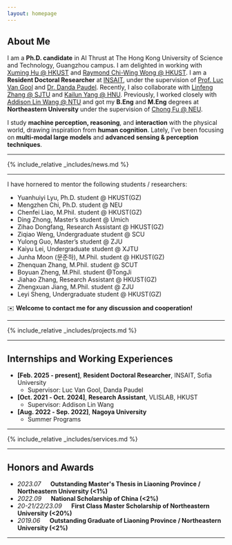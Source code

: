 ```yaml
---
layout: homepage
---
```


## About Me
I am a **Ph.D. candidate** in AI Thrust at The Hong Kong University of Science and Technology, Guangzhou campus. I am delighted in working with [Xuming Hu @ HKUST](https://xuminghu.github.io/) and [Raymond Chi-Wing Wong @ HKUST](https://www.cse.ust.hk/~raywong/). I am a **Resident Doctoral Researcher** at [INSAIT](https://insait.ai/), under the supervision of [Prof. Luc Van Gool](https://insait.ai/prof-luc-van-gool/) and [Dr. Danda Paudel](https://insait.ai/dr-danda-paudel/). Recently, I also collaborate with [Linfeng Zhang @ SJTU](http://www.zhanglinfeng.tech/) and [Kailun Yang @ HNU](https://www.yangkailun.com/). Previously, I worked closely with [Addison Lin Wang @ NTU](https://scholar.google.com.hk/citations?user=SReb2csAAAAJ&hl=zh-CN) and got my **B.Eng** and **M.Eng** degrees at **Northeastern University** under the supervision of [Chong Fu @ NEU](https://scholar.google.com.hk/citations?user=xq76xEMAAAAJ&hl=zh-CN).

I study **machine perception, reasoning**, and **interaction** with the physical world, drawing inspiration from **human cognition**. Lately, I’ve been focusing on **multi-modal large models** and **advanced sensing & perception techniques**.

---

{% include_relative _includes/news.md %}

---

I have hornered to mentor the following students / researchers:

- Yuanhuiyi Lyu, Ph.D. student @ HKUST(GZ)
- Mengzhen Chi, Ph.D. student @ NEU
- Chenfei Liao, M.Phil. student @ HKUST(GZ)
- Ding Zhong, Master’s student @ Umich
- Zihao Dongfang, Research Assistant @ HKUST(GZ)
- Ziqiao Weng, Undergraduate student @ SCU
- Yulong Guo, Master’s student @ ZJU
- Kaiyu Lei, Undergraduate student @ XJTU
- Junha Moon (문준하), M.Phil. student @ HKUST(GZ)
- Zhenquan Zhang, M.Phil. student @ SCUT
- Boyuan Zheng, M.Phil. student @TongJi
- Jiahao Zhang, Research Assistant @ HKUST(GZ)
- Zhengxuan Jiang, M.Phil. student @ ZJU
- Leyi Sheng, Undergraduate student @ HKUST(GZ)

✉️ **Welcome to contact me for any discussion and cooperation!**

---

{% include_relative _includes/projects.md %}

---

## Internships and Working Experiences

- **[Feb. 2025 ‑ present]**, **Resident Doctoral Researcher**, INSAIT, Sofia University  
  - Supervisor: Luc Van Gool, Danda Paudel
- **[Oct. 2021 ‑ Oct. 2024]**, **Research Assistant**, VLISLAB, HKUST  
  - Supervisor: Addison Lin Wang
- **[Aug. 2022 ‑ Sep. 2022]**, **Nagoya University**  
  - Summer Programs

---

{% include_relative _includes/services.md %}

---

## Honors and Awards
- *2023.07* &emsp; **Outstanding Master's Thesis in Liaoning Province / Northeastern University (<1%)**
- *2022.09* &emsp; **National Scholarship of China (<2%)**
- *20-21/22/23.09* &emsp; **First Class Master Scholarship of Northeastern University (<20%)**
- *2019.06* &emsp; **Outstanding Graduate of Liaoning Province / Northeastern University (<2%)**

---

<script type='text/javascript' id='clustrmaps' src='//cdn.clustrmaps.com/map_v2.js?cl=080808&w=a&t=tt&d=zrl7WjzBxF_qKC05N5OneNhjFigQ9jPab4GJHSWvjkI&co=ffffff&cmo=3acc3a&cmn=ff5353&ct=808080'></script>
